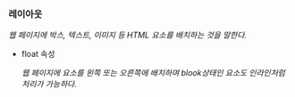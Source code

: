 ### 레이아웃

*웹 페이지에 박스, 텍스트, 이미지 등 HTML 요소를 배치하는 것을 말한다.*

- float 속성
    
    *웹 페이지에 요소를 왼쪽 또는 오른쪽에 배치하며 blook상태인 요소도 인라인처럼*  
    *처리가 가능하다.*
